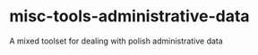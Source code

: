 misc-tools-administrative-data
==============================

A mixed toolset for dealing with polish administrative data